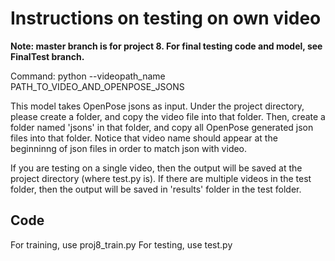 # Instructions on testing on own video
<p>
<b>Note: master branch is for project 8. For final testing code and model, see FinalTest branch. </b><p>
Command: python --videopath_name PATH_TO_VIDEO_AND_OPENPOSE_JSONS<p>
This model takes OpenPose jsons as input. Under the project directory, please create a folder, and copy the video file into that folder. Then, create a folder named 'jsons' in that folder, and copy all OpenPose generated json files into that folder. Notice that video name should appear at the beginninng of json files in order to match json with video.<p>
If you are testing on a single video, then the output will be saved at the project directory (where test.py is). If there are multiple videos in the test folder, then the output will be saved in 'results' folder in the test folder.
 
## Code
For training, use proj8_train.py
For testing, use test.py

